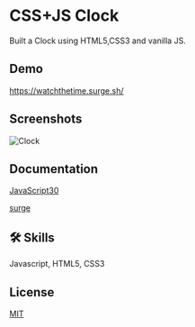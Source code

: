 
# CSS+JS Clock

Built a Clock using HTML5,CSS3 and vanilla JS.


## Demo

https://watchthetime.surge.sh/

## Screenshots

![Clock](https://drive.google.com/file/d/1knoml7V-sq5Cg6ilzT-ECqH0HNiXJ0Oe/view?usp=drive_link)

## Documentation

[JavaScript30](https://javascript30.com/)

[surge](https://surge.sh/)

## 🛠 Skills
Javascript, HTML5, CSS3

## License

[MIT](https://choosealicense.com/licenses/mit/)